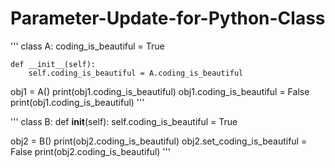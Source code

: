# Parameter-Update-for-Python-Class

'''
class A:
    coding_is_beautiful = True

    def __init__(self):
        self.coding_is_beautiful = A.coding_is_beautiful
        
obj1 = A()
print(obj1.coding_is_beautiful)
obj1.coding_is_beautiful = False
print(obj1.coding_is_beautiful)
'''

'''
class B:
    def __init__(self):
        self.coding_is_beautiful = True
               
obj2 = B()
print(obj2.coding_is_beautiful)
obj2.set_coding_is_beautiful = False
print(obj2.coding_is_beautiful)
'''
